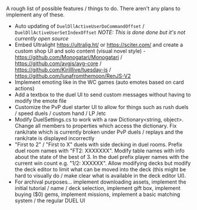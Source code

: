 A rough list of possible features / things to do. There aren't any plans to implement any of these.

- Auto updating of `DuelDllActiveUserDoCommandOffset` / `DuelDllActiveUserSetIndexOffset` *NOTE: This is done done but it's not currently open source*
- Embed Ultralight https://ultralig.ht/ or https://sciter.com/ and create a custom shop UI and solo content (visual novel style) - https://github.com/Monogatari/Monogatari / https://github.com/avgjs/avg-core / https://github.com/Kirilllive/tuesday-js / https://github.com/lunafromthemoon/RenJS-V2
- Implement emoting like in the WC games (auto emotes based on card actions)
- Add a textbox to the duel UI to send custom messages without having to modify the emote file
- Customize the PvP duel starter UI to allow for things such as rush duels / speed duels / custom hand / LP /etc
- Modify DuelSettings.cs to work with a raw Dictionary<string, object>. Change all members to properties which access the dictionary. Fix rank/rate which is currently broken under PvP duels / replays and the rank/rate is displayed incorrectly
- "First to 2" / "First to X" duels with side decking in duel rooms. Prefix duel room names with "FT2: XXXXXXX". Modify table names with info about the state of the best of 3. In the duel prefix player names with the current win count e.g. "1/2: XXXXXX". Allow modifying decks but modify the deck editor to limit what can be moved into the deck (this might be hard to visually do / make clear what is available in the deck editor UI).
- For archival purposes... implement downloading assets, implement the initial tutorial / name / deck selection, implement gift box, implement buying ($0) gems, implement missions, implement a basic matching system / the regular DUEL UI